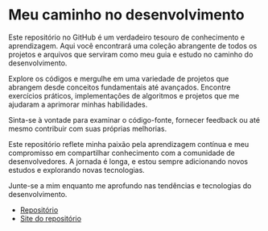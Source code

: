 # Meu caminho no desenvolvimento

Este repositório no GitHub é um verdadeiro tesouro de conhecimento e aprendizagem. Aqui você encontrará uma coleção abrangente de todos os projetos e arquivos que serviram como meu guia e estudo no caminho do desenvolvimento.

Explore os códigos e mergulhe em uma variedade de projetos que abrangem desde conceitos fundamentais até avançados. Encontre exercícios práticos, implementações de algoritmos e projetos que me ajudaram a aprimorar minhas habilidades.

Sinta-se à vontade para examinar o código-fonte, fornecer feedback ou até mesmo contribuir com suas próprias melhorias.

Este repositório reflete minha paixão pela aprendizagem contínua e meu compromisso em compartilhar conhecimento com a comunidade de desenvolvedores. A jornada é longa, e estou sempre adicionando novos estudos e explorando novas tecnologias.

Junte-se a mim enquanto me aprofundo nas tendências e tecnologias do desenvolvimento.

* [Repositório](https://github.com/RGMenezes/estudos)
* [Site do repositório](https://rgmenezes.github.io/estudos/)